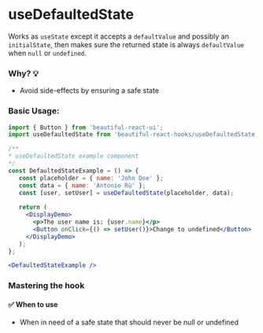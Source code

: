 # useDefaultedState

Works as `useState` except it accepts a `defaultValue` and possibly an `initialState`, then makes sure the returned state 
is always `defaultValue` when `null` or `undefined`.
 
### Why? 💡

- Avoid side-effects by ensuring a safe state

### Basic Usage:

```jsx harmony
import { Button } from 'beautiful-react-ui';
import useDefaultedState from 'beautiful-react-hooks/useDefaultedState'; 

/**
* useDefaultedState example component
*/
const DefaultedStateExample = () => {   
   const placeholder = { name: 'John Doe' };
   const data = { name: 'Antonio Rù' };
   const [user, setUser] = useDefaultedState(placeholder, data);
         
   return (
     <DisplayDemo>
       <p>The user name is: {user.name}</p>
       <Button onClick={() => setUser()}>Change to undefined</Button>
     </DisplayDemo>
   );
};

<DefaultedStateExample />
```

### Mastering the hook

#### ✅ When to use
 
- When in need of a safe state that should never be null or undefined

